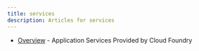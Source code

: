 ```yaml
---
title: services
description: Articles for services
---
```


* [Overview](/services.html) - Application Services Provided by Cloud Foundry
